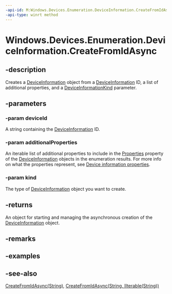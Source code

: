 ```yaml
---
-api-id: M:Windows.Devices.Enumeration.DeviceInformation.CreateFromIdAsync(System.String,Windows.Foundation.Collections.IIterable{System.String},Windows.Devices.Enumeration.DeviceInformationKind)
-api-type: winrt method
---
```


<!-- Method syntax
public Windows.Foundation.IAsyncOperation<Windows.Devices.Enumeration.DeviceInformation> CreateFromIdAsync(System.String deviceId, Windows.Foundation.Collections.IIterable<System.String> additionalProperties, Windows.Devices.Enumeration.DeviceInformationKind kind)
-->

# Windows.Devices.Enumeration.DeviceInformation.CreateFromIdAsync

## -description
Creates a [DeviceInformation](deviceinformation.md) object from a [DeviceInformation](deviceinformation.md) ID, a list of additional properties, and a [DeviceInformationKind](deviceinformationkind.md) parameter.

## -parameters
### -param deviceId
A string containing the [DeviceInformation](deviceinformation.md) ID.

### -param additionalProperties
An iterable list of additional properties to include in the [Properties](deviceinformation_properties.md) property of the [DeviceInformation](deviceinformation.md) objects in the enumeration results. For more info on what the properties represent, see [Device information properties](https://docs.microsoft.com/windows/uwp/devices-sensors/device-information-properties).

### -param kind
The type of [DeviceInformation](deviceinformation.md) object you want to create.

## -returns
An object for starting and managing the asynchronous creation of the [DeviceInformation](deviceinformation.md) object.

## -remarks

## -examples

## -see-also
[CreateFromIdAsync(String)](deviceinformation_createfromidasync_728202765.md), [CreateFromIdAsync(String, IIterable(String))](deviceinformation_createfromidasync_907774063.md)